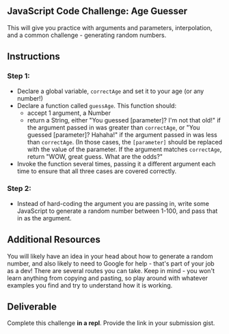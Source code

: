 ## JavaScript Code Challenge: Age Guesser

This will give you practice with arguments and parameters, interpolation, and a common challenge - generating random numbers.

## Instructions

### Step 1:

* Declare a global variable, `correctAge` and set it to your age (or any number!)
* Declare a function called `guessAge`. This function should:
  - accept 1 argument, a Number
  - return a String, either "You guessed [parameter]? I'm not that old!" if the argument passed in was greater than `correctAge`, or "You guessed [parameter]? Hahaha!" if the argument passed in was less than `correctAge`. (In those cases, the `[parameter]` should be replaced with the value of the parameter. If the argument matches `correctAge`, return "WOW, great guess. What are the odds?"
* Invoke the function several times, passing it a different argument each time to ensure that all three cases are covered correctly.

### Step 2:

* Instead of hard-coding the argument you are passing in, write some JavaScript to generate a random number between 1-100, and pass that in as the argument.

## Additional Resources

You will likely have an idea in your head about how to generate a random number, and also likely to need to Google for help - that's part of your job as a dev! There are several routes you can take. Keep in mind - you won't learn anything from copying and pasting, so play around with whatever examples you find and try to understand how it is working.

## Deliverable

Complete this challenge **in a repl**. Provide the link in your submission gist.
